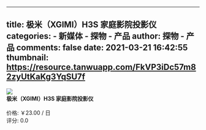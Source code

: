 
---
title: 极米（XGIMI）H3S 家庭影院投影仪
categories: 
    - 新媒体
    - 探物 - 产品
author: 探物 - 产品
comments: false
date: 2021-03-21 16:42:55
thumbnail: https://resource.tanwuapp.com/FkVP3iDc57m82zyUtKaKg3YqSU7f
---

<div>   
<img src="https://resource.tanwuapp.com/FkVP3iDc57m82zyUtKaKg3YqSU7f" referrerpolicy="no-referrer"><br>
          <strong>极米（XGIMI）H3S 家庭影院投影仪</strong><br><br>
          价格: ￥23.00 / 日<br>
          评分: 0.0
          
</div>
            